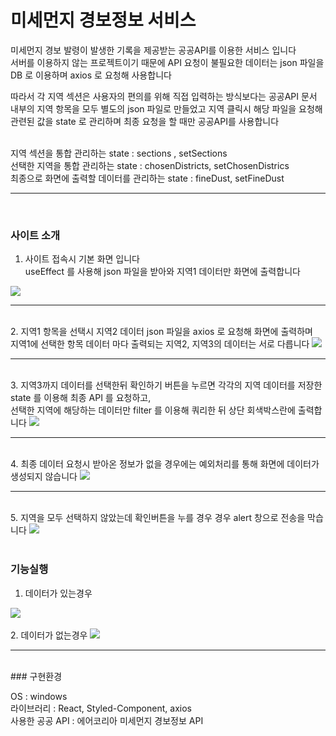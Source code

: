# 미세먼지 경보정보 서비스

미세먼지 경보 발령이 발생한 기록을 제공받는 공공API를 이용한 서비스 입니다<br/>
서버를 이용하지 않는 프로젝트이기 때문에 API 요청이 불필요한 데이터는 json 파일을 DB 로 이용하며 axios 로 요청해 사용합니다

따라서 각 지역 섹션은 사용자의 편의를 위해 직접 입력하는 방식보다는 공공API 문서 내부의 지역 항목을 모두 별도의 json 파일로 만들었고
지역 클릭시 해당 파일을 요청해 관련된 값을 state 로 관리하며 최종 요청을 할 때만 공공API를 사용합니다

<br/>
지역 섹션을 통합 관리하는 state : sections , setSections<br/>
선택한 지역을 통합 관리하는 state : chosenDistricts, setChosenDistrics<br/>
최종으로 화면에 출력할 데이터를 관리하는 state : fineDust, setFineDust

<hr />
<br/>

### 사이트 소개

1. 사이트 접속시 기본 화면 입니다<br/>
useEffect 를 사용해 json 파일을 받아와 지역1 데이터만 화면에 출력합니다
<img src="https://user-images.githubusercontent.com/69440128/202608342-41cd27c1-6071-4f9f-a78b-7011ea54f959.JPG" />
<hr />

<br/>
2. 지역1 항목을 선택시 지역2 데이터 json 파일을 axios 로 요청해 화면에 출력하며<br/>
지역1에 선택한 항목 데이터 마다 출력되는 지역2, 지역3의 데이터는 서로 다릅니다
<img src="https://user-images.githubusercontent.com/69440128/202608345-fec42d63-75cf-44ab-ae01-634da456cd04.JPG" />
<hr />

<br/>
3. 지역3까지 데이터를 선택한뒤 확인하기 버튼을 누르면 각각의 지역 데이터를 저장한 state 를 이용해 최종 API 를 요청하고,<br/>
선택한 지역에 해당하는 데이터만 filter 를 이용해 쿼리한 뒤 상단 회색박스란에 출력합니다
<img src="https://user-images.githubusercontent.com/69440128/202608346-805a3285-71de-4600-aaba-cbbb78daa721.JPG" />
<hr />


<br/>
4. 최종 데이터 요청시 받아온 정보가 없을 경우에는 예외처리를 통해 화면에 데이터가 생성되지 않습니다
<img src="https://user-images.githubusercontent.com/69440128/202608348-0f783b09-c78b-41ce-91ba-2d2340cb7fdd.JPG" />
<hr />


<br/>
5. 지역을 모두 선택하지 않았는데 확인버튼을 누를 경우 경우 alert 창으로 전송을 막습니다
<img src="https://user-images.githubusercontent.com/69440128/202608337-d3803248-e575-423e-a7af-4e8aa048f374.JPG" />
<br/>
<br/>

### 기능실행
1. 데이터가 있는경우
<img src="https://user-images.githubusercontent.com/69440128/202831264-e4047f7a-e22a-434a-a310-c0b47b9d0cdc.gif" />
<br/>
<br/>
2. 데이터가 없는경우
<img src="https://user-images.githubusercontent.com/69440128/202831267-1e92dcd4-9650-423f-866a-af3421f68815.gif" />

<hr />
<br/>
### 구현환경

OS : windows<br/>
라이브러리 : React, Styled-Component, axios<br/>
사용한 공공 API : 에어코리아 미세먼지 경보정보 API     
